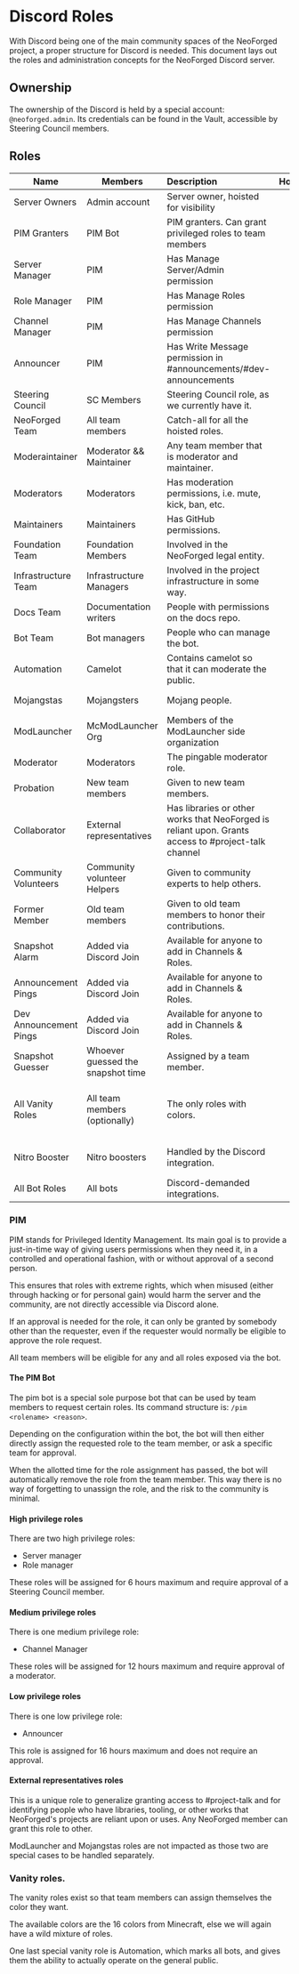 # Discord Roles
With Discord being one of the main community spaces of the NeoForged project, a proper structure for Discord is needed. This document lays out the roles and administration concepts for the NeoForged Discord server.

## Ownership
The ownership of the Discord is held by a special account: `@neoforged.admin`. Its credentials can be found in the Vault, accessible by Steering Council members.

## Roles
| Name                   | Members                           | Description                                                                                         |      Hoisted       |        Color        |                Icon                |
|------------------------|-----------------------------------|:----------------------------------------------------------------------------------------------------|:------------------:|:-------------------:|:----------------------------------:|
| Server Owners          | Admin account                     | Server owner, hoisted for visibility                                                                | :white_check_mark: |     Bright Red      |                Hammer              |
| PIM Granters           | PIM Bot                           | PIM granters. Can grant privileged roles to team members                                            |        :x:         |        None         |                None                |
| Server Manager         | PIM                               | Has Manage Server/Admin permission                                                                  |        :x:         |        None         |                None                |
| Role Manager           | PIM                               | Has Manage Roles permission                                                                         |        :x:         |        None         |                None                |
| Channel Manager        | PIM                               | Has Manage Channels permission                                                                      |        :x:         |        None         |                None                |
| Announcer              | PIM                               | Has Write Message permission in #announcements/#dev-announcements                                   |        :x:         |        None         |                None                |
| Steering Council       | SC Members                        | Steering Council role, as we currently have it.                                                     | :white_check_mark: |        None         |                Steering wheel      |
| NeoForged Team         | All team members                  | Catch-all for all the hoisted roles.                                                                |        :x:         |        None         |                Fox                 |
| Moderaintainer         | Moderator && Maintainer           | Any team member that is moderator and maintainer.                                                   |        :x:         |        None         |                Tagged Shield       |
| Moderators             | Moderators                        | Has moderation permissions, i.e. mute, kick, ban, etc.                                              | :white_check_mark: |        None         |                Shield              |
| Maintainers            | Maintainers                       | Has GitHub permissions.                                                                             | :white_check_mark: |        None         |                Tag                 |
| Foundation Team        | Foundation Members                | Involved in the NeoForged legal entity.                                                             | :white_check_mark: |        None         |                None                |
| Infrastructure Team    | Infrastructure Managers           | Involved in the project infrastructure in some way.                                                 | :white_check_mark: |        None         |                Server              |
| Docs Team              | Documentation writers             | People with permissions on the docs repo.                                                           | :white_check_mark: |        None         |                Clipboard           |
| Bot Team               | Bot managers                      | People who can manage the bot.                                                                      | :white_check_mark: |        None         |                None                |
| Automation             | Camelot                           | Contains camelot so that it can moderate the public.                                                |        :x:         |        Gray         |                Gear                |
| Mojangstas             | Mojangsters                       | Mojang people.                                                                                      |        :x:         |     Mojang Red      |                None                |
| ModLauncher            | McModLauncher Org                 | Members of the ModLauncher side organization                                                        |        :x:         |        None         |                None                |
| Moderator              | Moderators                        | The pingable moderator role.                                                                        |        :x:         |        None         |                None                |
| Probation              | New team members                  | Given to new team members.                                                                          |        :x:         |        None         |                None                |
| Collaborator           | External representatives          | Has libraries or other works that NeoForged is reliant upon. Grants access to #project-talk channel |        :x:         |        None         |                None                |
| Community Volunteers   | Community volunteer Helpers       | Given to community experts to help others.                                                          |        :x:         |        None         |                None                |
| Former Member          | Old team members                  | Given to old team members to honor their contributions.                                             |        :x:         |        None         |                None                |
| Snapshot Alarm         | Added via Discord Join            | Available for anyone to add in Channels & Roles.                                                    |        :x:         |        None         |                None                |
| Announcement Pings     | Added via Discord Join            | Available for anyone to add in Channels & Roles.                                                    |        :x:         |        None         |                None                |
| Dev Announcement Pings | Added via Discord Join            | Available for anyone to add in Channels & Roles.                                                    |        :x:         |        None         |                None                |
| Snapshot Guesser       | Whoever guessed the snapshot time | Assigned by a team member.                                                                          |        :x:         |        None         |                None                |
| All Vanity Roles       | All team members (optionally)     | The only roles with colors.                                                                         |        :x:         | 1 for each MC Color | 1 for each hoisted role + combined |
| Nitro Booster          | Nitro boosters                    | Handled by the Discord integration.                                                                 |        :x:         |        None         |         Nitro Booster Icon         |
| All Bot Roles          | All bots                          | Discord-demanded integrations.                                                                      |        :x:         |        None         |                Gear                |
                                    
### PIM
PIM stands for Privileged Identity Management. Its main goal is to provide a just-in-time way of giving users permissions when they need it, in a controlled and operational fashion, with or without approval of a second person.

This ensures that roles with extreme rights, which when misused (either through hacking or for personal gain) would harm the server and the community, are not directly accessible via Discord alone.

If an approval is needed for the role, it can only be granted by somebody other than the requester, even if the requester would normally be eligible to approve the role request.

All team members will be eligible for any and all roles exposed via the bot.

#### The PIM Bot
The pim bot is a special sole purpose bot that can be used by team members to request certain roles. Its command structure is: `/pim <rolename> <reason>`.

Depending on the configuration within the bot, the bot will then either directly assign the requested role to the team member, or ask a specific team for approval.

When the allotted time for the role assignment has passed, the bot will automatically remove the role from the team member. This way there is no way of forgetting to unassign the role, and the risk to the community is minimal.

#### High privilege roles
There are two high privilege roles:
- Server manager
- Role manager

These roles will be assigned for 6 hours maximum and require approval of a Steering Council member.

#### Medium privilege roles
There is one medium privilege role:
- Channel Manager

These roles will be assigned for 12 hours maximum and require approval of a moderator.

#### Low privilege roles
There is one low privilege role:
- Announcer

This role is assigned for 16 hours maximum and does not require an approval.

#### External representatives roles

This is a unique role to generalize granting access to #project-talk and for identifying people who have libraries, tooling, or other works that NeoForged's projects are reliant upon or uses. Any NeoForged member can grant this role to other.

ModLauncher and Mojangstas roles are not impacted as those two are special cases to be handled separately.

### Vanity roles.
The vanity roles exist so that team members can assign themselves the color they want.

The available colors are the 16 colors from Minecraft, else we will again have a wild mixture of roles.

One last special vanity role is Automation, which marks all bots, and gives them the ability to actually operate on the general public.

